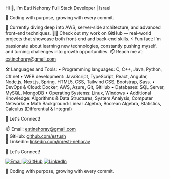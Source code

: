 Hi 👋, I'm Esti Nehoray
Full Stack Developer | Israel

🎯 Coding with purpose, growing with every commit.

🌱 Currently diving deep into AWS, server-side architecture, and advanced front-end techniques.
👨‍💻 Check out my work on GitHub — real-world projects that showcase both front-end and back-end skills.
⚡ Fun fact: I'm passionate about learning new technologies, constantly pushing myself, and turning challenges into growth opportunities.
📫 Reach me at: estinehoray@gmail.com


🛠️ Languages and Tools:
• Programming languages: C, C++, Java, Python, C#.net
• WEB development: JavaScript, TypeScript, React, Angular, Node.js, Next.js, Spring, HTML5, CSS, Tailwind CSS, Bootstrap, Sass.
• DevOps & Cloud: Docker, AWS, Azure, Git, GitHub
• Databases: SQL Server, MySQL, MongoDB
• Operating Systems: Linux, Windows
• Additional  Knowledge: Algorithms & Data Structures, System Analysis, Computer Networks
• Math Background: Linear Algebra, Boolean Algebra, Statistics, Calculus (Differential & Integral)

🤝 Let's Connect!

📫 Email: [estinehoray@gmail.com](mailto:estinehoray@gmail.com)  
🐙 GitHub: [github.com/estush](https://github.com/estush)  
🔗 LinkedIn: [linkedin.com/in/esti-nehoray](https://www.linkedin.com/in/esti-nehoray/)

🤝 Let's Connect!

[![Email](https://img.shields.io/badge/Email-estinehoray@gmail.com-red?style=flat-square&logo=gmail)](mailto:estinehoray@gmail.com)
[![GitHub](https://img.shields.io/badge/GitHub-estush-181717?style=flat-square&logo=github)](https://github.com/estush)
[![LinkedIn](https://img.shields.io/badge/LinkedIn-Esti%20Nehoray-0077B5?style=flat-square&logo=linkedin)](https://www.linkedin.com/in/esti-nehoray/)

🎯 Coding with purpose, growing with every commit.
